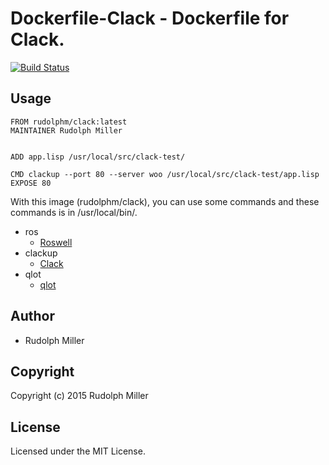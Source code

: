 # Dockerfile-Clack - Dockerfile for Clack.
[![Build Status](https://circleci.com/gh/Rudolph-Miller/dockerfile-clack.svg?style=shield)](https://circleci.com/gh/Rudolph-Miller/dockerfile-clack)

## Usage

```
FROM rudolphm/clack:latest
MAINTAINER Rudolph Miller


ADD app.lisp /usr/local/src/clack-test/

CMD clackup --port 80 --server woo /usr/local/src/clack-test/app.lisp
EXPOSE 80
```

With this image (rudolphm/clack), you can use some commands and these commands is in /usr/local/bin/.

- ros
  - [Roswell](https://github.com/snmsts/roswell)
- clackup
  - [Clack](https://github.com/fukamachi/clack)
- qlot
  - [qlot](https://github.com/fukamachi/qlot)

## Author

* Rudolph Miller

## Copyright

Copyright (c) 2015 Rudolph Miller

## License

Licensed under the MIT License.
